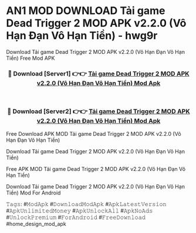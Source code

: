 # AN1 MOD DOWNLOAD Tải game Dead Trigger 2 MOD APK v2.2.0 (Vô Hạn Đạn Vô Hạn Tiền) - hwg9r
Download Tải game Dead Trigger 2 MOD APK v2.2.0 (Vô Hạn Đạn Vô Hạn Tiền) Free Mod APK

<div align="center">
<h3>🔴 Download [Server1] 👉👉 <a href="https://apk-comot.site?title=Tải_game_Dead_Trigger_2_MOD_APK_v2.2.0_(Vô_Hạn_Đạn_Vô_Hạn_Tiền)">Tải game Dead Trigger 2 MOD APK v2.2.0 (Vô Hạn Đạn Vô Hạn Tiền) Mod Apk</a></h3><br>

<h3>🔴 Download [Server2] 👉👉 <a href="https://apk-comot.site?title=Tải_game_Dead_Trigger_2_MOD_APK_v2.2.0_(Vô_Hạn_Đạn_Vô_Hạn_Tiền)">Tải game Dead Trigger 2 MOD APK v2.2.0 (Vô Hạn Đạn Vô Hạn Tiền) Mod Apk</a></h3>
</div>


Free Download APK MOD Tải game Dead Trigger 2 MOD APK v2.2.0 (Vô Hạn Đạn Vô Hạn Tiền)

Download Tải game Dead Trigger 2 MOD APK v2.2.0 (Vô Hạn Đạn Vô Hạn Tiền) 

Free APK MOD Tải game Dead Trigger 2 MOD APK v2.2.0 (Vô Hạn Đạn Vô Hạn Tiền) 

Download Tải game Dead Trigger 2 MOD APK v2.2.0 (Vô Hạn Đạn Vô Hạn Tiền) Mod For Android

𝚃𝚊𝚐𝚜: #𝙼𝚘𝚍𝙰𝚙𝚔 #𝙳𝚘𝚠𝚗𝚕𝚘𝚊𝚍𝙼𝚘𝚍𝙰𝚙𝚔 #𝙰𝚙𝚔𝙻𝚊𝚝𝚎𝚜𝚝𝚅𝚎𝚛𝚜𝚒𝚘𝚗 #𝙰𝚙𝚔𝚄𝚗𝚕𝚒𝚖𝚒𝚝𝚎𝚍𝙼𝚘𝚗𝚎𝚢 #𝙰𝚙𝚔𝚄𝚗𝚕𝚘𝚌𝚔𝙰𝚕𝚕 #𝙰𝚙𝚔𝙽𝚘𝙰𝚍𝚜 #𝚄𝚗𝚕𝚘𝚌𝚔𝙿𝚛𝚎𝚖𝚒𝚞𝚖 #𝙵𝚘𝚛𝙰𝚗𝚍𝚛𝚘𝚒𝚍 #𝙵𝚛𝚎𝚎𝙳𝚘𝚠𝚗𝚕𝚘𝚊𝚍 #home_design_mod_apk
